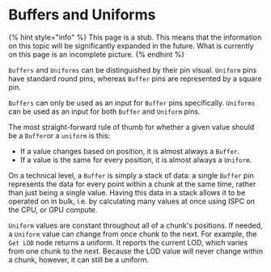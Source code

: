 # Buffers and Uniforms

{% hint style="info" %}
This page is a stub. This means that the information on this topic will be significantly expanded in the future. What is currently on this page is an incomplete picture.
{% endhint %}

`Buffers` and `Uniforms` can be distinguished by their pin visual. `Uniform` pins have standard round pins, whereas `Buffer` pins are represented by a square pin.

`Buffers` can only be used as an input for `Buffer` pins specifically. `Uniforms` can be used as an input for both `Buffer` and `Uniform` pins.

The most straight-forward rule of thumb for whether a given value should be a `Buffer`or a `uniform` is this:

* If a value changes based on position, it is almost always a `Buffer`.&#x20;
* If a value is the same for every position, it is almost always a `Uniform`.&#x20;

On a technical level, a `Buffer` is simply a stack of data: a single `Buffer` pin represents the data for every point within a chunk at the same time, rather than just being a single value. Having this data in a stack allows it to be operated on in bulk, i.e. by calculating many values at once using ISPC on the CPU, or GPU compute.&#x20;

`Uniform` values are constant throughout all of a chunk's positions. If needed, a `Uniform` value can change from once chunk to the next. For example, the `Get LOD` node returns a uniform. It reports the current LOD, which varies from one chunk to the next. Because the LOD value will never change within a chunk, however, it can still be a uniform.
